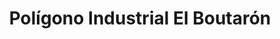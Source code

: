 ---
title: Polígono Industrial El Boutarón
url: /poligono-industrial-el-boutaron/
latitude: 43.417
longitude: -7.147
---